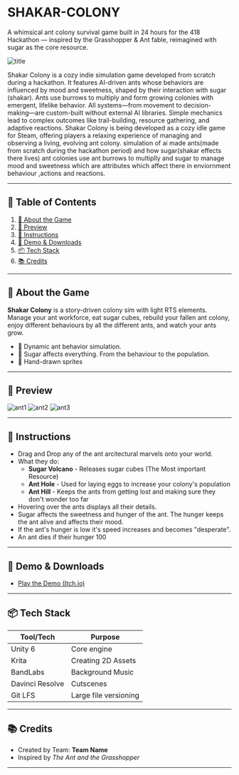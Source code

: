 # SHAKAR-COLONY
A whimsical ant colony survival game built in 24 hours for the 418 Hackathon — inspired by the Grasshopper &amp; Ant fable, reimagined with sugar as the core resource.

![title](https://github.com/user-attachments/assets/935645a8-6b40-4b64-8d97-25dba4eb57a9)


Shakar Colony is a cozy indie simulation game developed from scratch during a hackathon. It features AI-driven ants whose behaviors are influenced by mood and sweetness, shaped by their interaction with sugar (shakar). Ants use burrows to multiply and form growing colonies with emergent, lifelike behavior.  All systems—from movement to decision-making—are custom-built without external AI libraries. Simple mechanics lead to complex outcomes like trail-building, resource gathering, and adaptive reactions.  Shakar Colony is being developed as a cozy idle game for Steam, offering players a relaxing experience of managing and observing a living, evolving ant colony. simulation of ai made ants(made from scratch during the hackathon period) and how  sugar(shakar effects there lives) ant  colonies use ant burrows to multiplly and sugar to manage mood and sweetness which are attributes which affect there in enviornment behaviour ,actions and reactions.

---

## 📑 Table of Contents

1. [🧠 About the Game](#-about-the-game)  
2. [📸 Preview](#-preview)
3. [🧾 Instructions](#-instructions)
4. [🚀 Demo & Downloads](#-demo--downloads)  
5. [📦 Tech Stack](#-tech-stack)  
6. [📚 Credits](#-credits)  

---

## 🧠 About the Game

**Shakar Colony** is a story-driven colony sim with light RTS elements. Manage your ant workforce, eat sugar cubes, rebuild your fallen ant colony, enjoy different behaviours by all the different ants, and watch your ants grow.

- 🐜 Dynamic ant behavior simulation.
- 🍰 Sugar affects everything. From the behaviour to the population.
- 🎨 Hand-drawn sprites  

---

## 📸 Preview

![ant1](https://github.com/user-attachments/assets/b6b104f9-4666-4a31-88f2-410f3872dbfc)
![ant2](https://github.com/user-attachments/assets/c5f69091-2101-42be-a4b3-2269400347e7)
![ant3](https://github.com/user-attachments/assets/1c416356-47df-45d2-97d0-55e1d2a12d18)

---


## 🧾 Instructions

- Drag and Drop any of the ant arcitectural marvels onto your world.
- What they do:
  - **Sugar Volcano** - Releases sugar cubes (The Most important Resource)
  - **Ant Hole** - Used for laying eggs to increase your colony's population 
  - **Ant Hill** - Keeps the ants from getting lost and making sure they don't wonder too far
- Hovering over the ants displays all their details.
- Sugar affects the sweetness and hunger of the ant. The hunger keeps the ant alive and affects their mood.
- If the ant's hunger is low it's speed increases and becomes "desperate".
- An ant dies if their hunger 100

---

## 🚀 Demo & Downloads

- [Play the Demo (Itch.io)](https://shreyyasm.itch.io/shakar-colony)

---

## 📦 Tech Stack

| Tool/Tech       | Purpose                    |
|---------------- |----------------------------|
| Unity 6         | Core engine                |
| Krita           | Creating 2D Assets         |
| BandLabs        | Background Music           |
| Davinci Resolve | Cutscenes                |
| Git LFS         | Large file versioning      |

---

## 📚 Credits

- Created by Team: **Team Name**
- Inspired by *The Ant and the Grasshopper*

---
